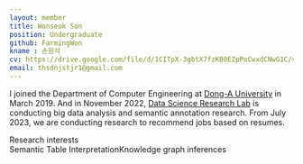 ```yaml
---
layout: member
title: Wonseok Son
position: Undergraduate
github: FarmingWon
kname : 손원석
cv: https://drive.google.com/file/d/1CITpX-3gbtX7fzKB0EZpPoCwxdCNwG1C/view?usp=drive_link , WonseokSon CV
email: thsdnjstjr1@gmail.com
---
```


I joined the Department of Computer Engineering at [Dong-A University](https://english.donga.ac.kr/sites/english/index.do) in March 2019. And in November 2022, [Data Science Research Lab](https://www.datasciencelabs.org/) is conducting big data analysis and semantic annotation research. From July 2023, we are conducting research to recommend jobs based on resumes.

<div class="head">Research interests</div>
<span class="badge badge-info">Semantic Table Interpretation</span><span class="badge badge-danger">Knowledge graph inferences</span>
